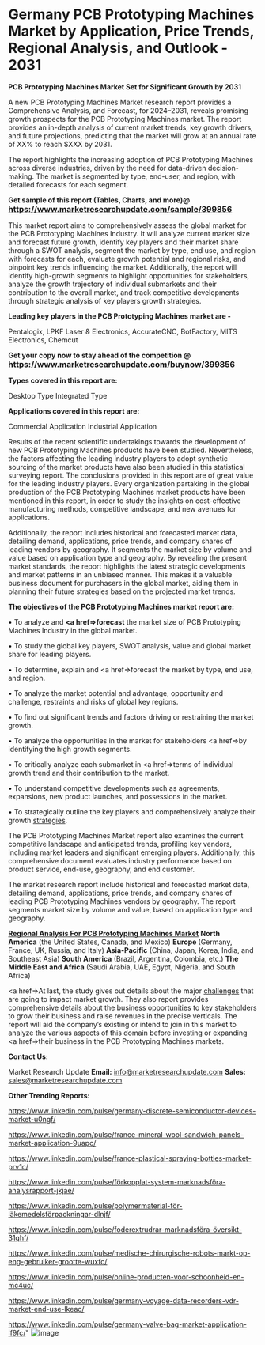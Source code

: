 # Germany PCB Prototyping Machines Market by Application, Price Trends, Regional Analysis, and Outlook - 2031

<strong>PCB Prototyping Machines Market Set for Significant Growth by 2031</strong>

A new PCB Prototyping Machines Market research report provides a Comprehensive Analysis, and Forecast, for 2024–2031, reveals promising growth prospects for the PCB Prototyping Machines market. The report provides an in-depth analysis of current market trends, key growth drivers, and future projections, predicting that the market will grow at an annual rate of XX% to reach $XXX by 2031.

The report highlights the increasing adoption of PCB Prototyping Machines across diverse industries, driven by the need for data-driven decision-making. The market is segmented by type, end-user, and region, with detailed forecasts for each segment.

<strong>Get sample of this report (Tables, Charts, and more)@ <a href=https://www.marketresearchupdate.com/sample/399856><font size=3 color=#0000ff>https://www.marketresearchupdate.com/sample/399856</font></a></strong>

This market report aims to comprehensively assess the global market for the PCB Prototyping Machines Industry. It will analyze current market size and forecast future growth, identify key players and their market share through a SWOT analysis, segment the market by type, end use, and region with forecasts for each, evaluate growth potential and regional risks, and pinpoint key trends influencing the market. Additionally, the report will identify high-growth segments to highlight opportunities for stakeholders, analyze the growth trajectory of individual submarkets and their contribution to the overall market, and track competitive developments through strategic analysis of key players growth strategies.

<strong>Leading key players in the PCB Prototyping Machines market are -</strong>

Pentalogix, LPKF Laser & Electronics, AccurateCNC, BotFactory, MITS Electronics, Chemcut

<strong>Get your copy now to stay ahead of the competition @ <a href=https://www.marketresearchupdate.com/buynow/399856><font size=3 color=#0000ff>https://www.marketresearchupdate.com/buynow/399856</font></a></strong>

<strong>Types covered in this report are:</strong>

Desktop Type
Integrated Type

<strong>Applications covered in this report are:</strong>

Commercial Application
Industrial Application

Results of the recent scientific undertakings towards the development of new PCB Prototyping Machines products have been studied. Nevertheless, the factors affecting the leading industry players to adopt synthetic sourcing of the market products have also been studied in this statistical surveying report. The conclusions provided in this report are of great value for the leading industry players. Every organization partaking in the global production of the PCB Prototyping Machines market products have been mentioned in this report, in order to study the insights on cost-effective manufacturing methods, competitive landscape, and new avenues for applications.

Additionally, the report includes historical and forecasted market data, detailing demand, applications, price trends, and company shares of leading vendors by geography. It segments the market size by volume and value based on application type and geography. By revealing the present market standards, the report highlights the latest strategic developments and market patterns in an unbiased manner. This makes it a valuable business document for purchasers in the global market, aiding them in planning their future strategies based on the projected market trends.

<strong>The objectives of the PCB Prototyping Machines market report are:</strong>

• To analyze and <strong><a href=><strong>forecast</strong></a></strong> the market size of PCB Prototyping Machines Industry in the global market.

• To study the global key players, SWOT analysis, value and global market share for leading players.

• To determine, explain and <a href=>forecast</a> the market by type, end use, and region.

• To analyze the market potential and advantage, opportunity and challenge, restraints and risks of global key regions.

• To find out significant trends and factors driving or restraining the market growth.

• To analyze the opportunities in the market for stakeholders <a href=>by</a> identifying the high growth segments.

• To critically analyze each submarket in <a href=>terms</a> of individual growth trend and their contribution to the market.

• To understand competitive developments such as agreements, expansions, new product launches, and possessions in the market.

• To strategically outline the key players and comprehensively analyze their growth <a href=ASDF881288>strategies</a>.

The PCB Prototyping Machines Market report also examines the current competitive landscape and anticipated trends, profiling key vendors, including market leaders and significant emerging players. Additionally, this comprehensive document evaluates industry performance based on product service, end-use, geography, and end customer.

The market research report include historical and forecasted market data, detailing demand, applications, price trends, and company shares of leading PCB Prototyping Machines vendors by geography. The report segments market size by volume and value, based on application type and geography.

<strong><u><b>Regional Analysis For PCB Prototyping Machines Market</b></u></strong>
<strong><b>North America</b></strong> (the United States, Canada, and Mexico)
<strong><b>Europe </b></strong>(Germany, France, UK, Russia, and Italy)
<strong><b>Asia-Pacific</b></strong> (China, Japan, Korea, India, and Southeast Asia)
<strong><b>South America</b></strong> (Brazil, Argentina, Colombia, etc.)
<strong><b>The Middle East and Africa</b></strong> (Saudi Arabia, UAE, Egypt, Nigeria, and South Africa)

<a href=>At last,</a> the study gives out details about the major <a href=ASDF991299>challenges</a> that are going to impact market growth. They also report provides comprehensive details about the business opportunities to key stakeholders to grow their business and raise revenues in the precise verticals. The report will aid the company’s existing or intend to join in this market to analyze the various aspects of this domain before investing or expanding <a href=>their</a> business in the PCB Prototyping Machines markets.

<strong>Contact Us:</strong>

Market Research Update
<strong>Email:</strong> info@marketresearchupdate.com
<strong>Sales:</strong> sales@marketresearchupdate.com

<strong>Other Trending Reports:</strong>

<a href=https://www.linkedin.com/pulse/germany-discrete-semiconductor-devices-market-u0ngf/>https://www.linkedin.com/pulse/germany-discrete-semiconductor-devices-market-u0ngf/</a>

<a href=https://www.linkedin.com/pulse/france-mineral-wool-sandwich-panels-market-application-9uapc/>https://www.linkedin.com/pulse/france-mineral-wool-sandwich-panels-market-application-9uapc/</a>

<a href=https://www.linkedin.com/pulse/france-plastical-spraying-bottles-market-prv1c/>https://www.linkedin.com/pulse/france-plastical-spraying-bottles-market-prv1c/</a>

<a href=https://www.linkedin.com/pulse/förkopplat-system-marknadsföra-analysrapport-jkjae/>https://www.linkedin.com/pulse/förkopplat-system-marknadsföra-analysrapport-jkjae/</a>

<a href=https://www.linkedin.com/pulse/polymermaterial-för-läkemedelsförpackningar-dlnjf/>https://www.linkedin.com/pulse/polymermaterial-för-läkemedelsförpackningar-dlnjf/</a>

<a href=https://www.linkedin.com/pulse/foderextrudrar-marknadsföra-översikt-31qhf/>https://www.linkedin.com/pulse/foderextrudrar-marknadsföra-översikt-31qhf/</a>

<a href=https://www.linkedin.com/pulse/medische-chirurgische-robots-markt-op-eng-gebruiker-grootte-wuxfc/>https://www.linkedin.com/pulse/medische-chirurgische-robots-markt-op-eng-gebruiker-grootte-wuxfc/</a>

<a href=https://www.linkedin.com/pulse/online-producten-voor-schoonheid-en-mc4uc/>https://www.linkedin.com/pulse/online-producten-voor-schoonheid-en-mc4uc/</a>

<a href=https://www.linkedin.com/pulse/germany-voyage-data-recorders-vdr-market-end-use-lkeac/>https://www.linkedin.com/pulse/germany-voyage-data-recorders-vdr-market-end-use-lkeac/</a>

<a href=https://www.linkedin.com/pulse/germany-valve-bag-market-application-lf9fc/>https://www.linkedin.com/pulse/germany-valve-bag-market-application-lf9fc/</a>"
![image](https://github.com/user-attachments/assets/cb99123e-03c2-42e7-972c-cc1658cc1d0b)
